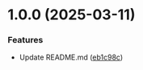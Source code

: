 # 1.0.0 (2025-03-11)


### Features

* Update README.md ([eb1c98c](https://github.com/csye7125-sp25-team05/trace-processor/commit/eb1c98c7cb4ef0a8f7e1898e83d4fc7a119b2acc))
